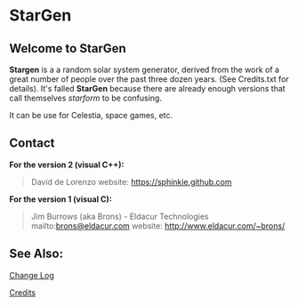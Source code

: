 # StarGen

## Welcome to StarGen

**Stargen** is a a random solar system generator, derived from the work of a
great number of people over the past three dozen years. (See Credits.txt
for details). It's falled **StarGen** because there are already enough
versions that call themselves *starform* to be confusing.

It can be use for Celestia, space games, etc.

## Contact

**For the version 2 (visual C++):**
> David de Lorenzo
> website: https://sphinkie.github.com


**For the version 1 (visual C):**
> Jim Burrows (aka Brons) - Eldacur Technologies
> mailto:brons@eldacur.com
> website: http://www.eldacur.com/~brons/



## See Also:

[Change Log](changelog.md)

[Credits](credits.md)